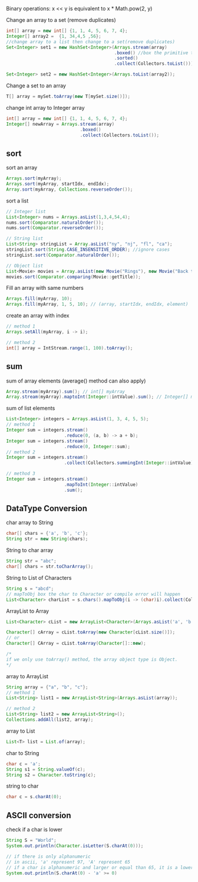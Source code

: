 Binary operations:
x << y is equivalent to x * Math.pow(2, y)



Change an array to a set (remove duplicates)

```java
int[] array = new int[] {1, 1, 4, 5, 6, 7, 4};
Integer[] array2 =  {1, 34,4,5 ,56};
//change array to a list then change to a set(remove duplicates)
Set<Integer> set1 = new HashSet<Integer>(Arrays.stream(array)
                                         .boxed() //box the primitive type to wapper class
                                         .sorted()
                                         .collect(Collectors.toList()));

Set<Integer> set2 = new HashSet<Integer>(Arrays.toList(array2));
```

Change a set to an array

```java
T[] array = mySet.toArray(new T[mySet.size()]);
```

change int array to Integer array

``` java
int[] array = new int[] {1, 1, 4, 5, 6, 7, 4};
Integer[] newArray = Arrays.stream(array)
    						.boxed()
    						.collect(Collectors.toList());
```

## sort 

sort an array

```java
Arrays.sort(myArray);
Arrays.sort(myArray, startIdx, endIdx);
Array.sort(myArray, Collections.reverseOrder());
```

sort a list

```java 
// Integer list
List<Integer> nums = Arrays.asList(1,3,4,54,4);
nums.sort(Comparator.naturalOrder());
nums.sort(Comparator.reverseOrder());

// String list
List<String> stringList = Array.asList("ny", "nj", "fl", "ca");
stringList.sort(String.CASE_INSENSITIVE_ORDER); //ignore cases
stringList.sort(Comparator.naturalOrder());

// Object list
List<Movie> movies = Array.asList(new Movie("Rings"), new Movie("Back to the future"), new Movie("Matrix"));
movies.sort(Comparator.comparing(Movie::getTitle));
```



Fill an array with same numbers

```java
Arrays.fill(myArray, 10);
Arrays.fill(myArray, 1, 5, 10); // (array, startIdx, endIdx, element)
```

create an array with index

```java 
// method 1
Arrays.setAll(myArray, i -> i);

// method 2
int[] array = IntStream.range(1, 100).toArray();
```



## sum

sum of array elements (average() method can also apply)

```java
Array.stream(myArray).sum(); // int[] myArray
Array.stream(myArray).maptoInt(Integer::intValue).sum(); // Integer[] myArray
```

sum of list elements

```java
List<Integer> integers = Arrays.asList(1, 3, 4, 5, 5);
// method 1
Integer sum = integers.stream()
    				  .reduce(0, (a, b) -> a + b);
Integer sum = integers.stream()
    			      .reduce(0, Integer::sum);
// method 2
Integer sum = integers.stream()
    				  .collect(Collectors.summingInt(Integer::intValue));

// method 3
Integer sum = integers.stream()
    				  .mapToInt(Integer::intValue)
    				  .sum();
```

 

## DataType Conversion

char array to String

```java
char[] chars = {'a', 'b', 'c'};
String str = new String(chars);
```

String to char array

```java
String str = "abc";
char[] chars = str.toCharArray();
```

String to List of Characters

```java
String s = "abcd";
// mapToObj box the char to Character or compile error will happen
List<Character> charList = s.chars().mapToObj(i -> (char)i).collect(Collectors.toList());
```



ArrayList to Array

```java
List<Character> cList = new ArrayList<Character>(Arrays.asList('a', 'b', 'c'));

Character[] cArray = cList.toArray(new Character[cList.size()]);
// or
Character[] CArray = cList.toArray(Character[]::new);

/*
if we only use toArray() method, the array object type is Object.
*/
```

array to ArrayList

```java
String array = {"a", "b", "c"};
// method 1
List<String> list1 = new ArrayList<String>(Arrays.asList(array));

// method 2
List<String> list2 = new ArrayList<String>();
Collections.addAll(list2, array);


```

array to List

```java
List<T> list = List.of(array);
```



char to String

```java
char c = 'a';
String s1 = String.valueOf(c);
String s2 = Character.toString(c);
```

string to char

```java
char c = s.charAt(0);
```



## ASCII conversion

check if a char is lower

```java
String S = "World";
System.out.println(Character.isLetter(S.charAt(0)));

// if there is only alphanumeric
// in ascii, 'a' represent 97, 'A' represent 65
// if a char is alphanumeric and larger or equal than 65, it is a lowercase letter.
System.out.println(S.charAt(0) - 'a' >= 0)
```

